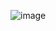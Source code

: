 ![image](https://github.com/hyuntae99/carrot_API/assets/101180610/a1746e3d-78b0-479b-9eee-2fc195235e55)
